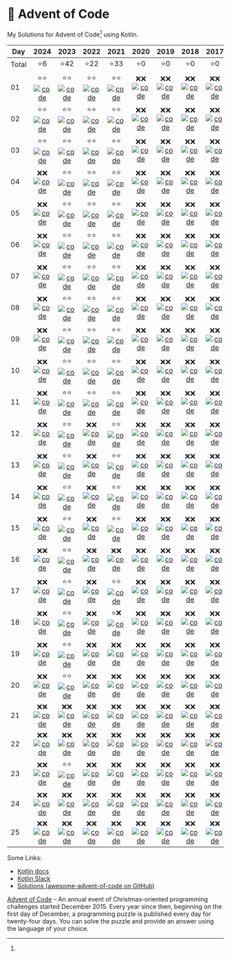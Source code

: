 # 🎄 Advent of Code

My Solutions for Advent of Code[^aoc] using Kotlin.

| Day   |         2024          |         2023          |         2022          |         2021          |         2020          |         2019          |         2018          |         2017          |         2016          |         2015          |
|-------|:---------------------:|:---------------------:|:---------------------:|:---------------------:|:---------------------:|:---------------------:|:---------------------:|:---------------------:|:---------------------:|:---------------------:|
| Total |          ⭐6           |          ⭐42          |          ⭐22          |          ⭐33          |          ⭐0           |          ⭐0           |          ⭐0           |          ⭐0           |          ⭐12          |          ⭐10          |
| 01    | ⭐⭐ [![code]][2024-01] | ⭐⭐ [![code]][2023-01] | ⭐⭐ [![code]][2022-01] | ⭐⭐ [![code]][2021-01] | ❌❌ [![code]][2020-01] | ❌❌ [![code]][2019-01] | ❌❌ [![code]][2018-01] | ❌❌ [![code]][2017-01] | ⭐⭐ [![code]][2016-01] | ⭐⭐ [![code]][2015-01] |
| 02    | ⭐⭐ [![code]][2024-02] | ⭐⭐ [![code]][2023-02] | ⭐⭐ [![code]][2022-02] | ⭐⭐ [![code]][2021-02] | ❌❌ [![code]][2020-02] | ❌❌ [![code]][2019-02] | ❌❌ [![code]][2018-02] | ❌❌ [![code]][2017-02] | ⭐⭐ [![code]][2016-02] | ⭐⭐ [![code]][2015-02] |
| 03    | ⭐⭐ [![code]][2024-03] | ⭐⭐ [![code]][2023-03] | ⭐⭐ [![code]][2022-03] | ⭐⭐ [![code]][2021-03] | ❌❌ [![code]][2020-03] | ❌❌ [![code]][2019-03] | ❌❌ [![code]][2018-03] | ❌❌ [![code]][2017-03] | ⭐⭐ [![code]][2016-03] | ⭐⭐ [![code]][2015-03] |
| 04    | ❌❌ [![code]][2024-04] | ⭐⭐ [![code]][2023-04] | ⭐⭐ [![code]][2022-04] | ⭐⭐ [![code]][2021-04] | ❌❌ [![code]][2020-04] | ❌❌ [![code]][2019-04] | ❌❌ [![code]][2018-04] | ❌❌ [![code]][2017-04] | ⭐⭐ [![code]][2016-04] | ⭐⭐ [![code]][2015-04] |
| 05    | ❌❌ [![code]][2024-05] | ⭐⭐ [![code]][2023-05] | ⭐⭐ [![code]][2022-05] | ⭐⭐ [![code]][2021-05] | ❌❌ [![code]][2020-05] | ❌❌ [![code]][2019-05] | ❌❌ [![code]][2018-05] | ❌❌ [![code]][2017-05] | ⭐⭐ [![code]][2016-05] | ⭐⭐ [![code]][2015-05] |
| 06    | ❌❌ [![code]][2024-06] | ⭐⭐ [![code]][2023-06] | ⭐⭐ [![code]][2022-06] | ⭐⭐ [![code]][2021-06] | ❌❌ [![code]][2020-06] | ❌❌ [![code]][2019-06] | ❌❌ [![code]][2018-06] | ❌❌ [![code]][2017-06] | ⭐⭐ [![code]][2016-06] | ❌❌ [![code]][2015-06] |
| 07    | ❌❌ [![code]][2024-07] | ⭐⭐ [![code]][2023-07] | ⭐⭐ [![code]][2022-07] | ⭐⭐ [![code]][2021-07] | ❌❌ [![code]][2020-07] | ❌❌ [![code]][2019-07] | ❌❌ [![code]][2018-07] | ❌❌ [![code]][2017-07] | ❌❌ [![code]][2016-07] | ❌❌ [![code]][2015-07] |
| 08    | ❌❌ [![code]][2024-08] | ⭐⭐ [![code]][2023-08] | ⭐⭐ [![code]][2022-08] | ⭐⭐ [![code]][2021-08] | ❌❌ [![code]][2020-08] | ❌❌ [![code]][2019-08] | ❌❌ [![code]][2018-08] | ❌❌ [![code]][2017-08] | ❌❌ [![code]][2016-08] | ❌❌ [![code]][2015-08] |
| 09    | ❌❌ [![code]][2024-09] | ⭐⭐ [![code]][2023-09] | ⭐⭐ [![code]][2022-09] | ⭐⭐ [![code]][2021-09] | ❌❌ [![code]][2020-09] | ❌❌ [![code]][2019-09] | ❌❌ [![code]][2018-09] | ❌❌ [![code]][2017-09] | ❌❌ [![code]][2016-09] | ❌❌ [![code]][2015-09] |
| 10    | ❌❌ [![code]][2024-10] | ⭐⭐ [![code]][2023-10] | ⭐⭐ [![code]][2022-10] | ⭐⭐ [![code]][2021-10] | ❌❌ [![code]][2020-10] | ❌❌ [![code]][2019-10] | ❌❌ [![code]][2018-10] | ❌❌ [![code]][2017-10] | ❌❌ [![code]][2016-10] | ❌❌ [![code]][2015-10] |
| 11    | ❌❌ [![code]][2024-11] | ⭐⭐ [![code]][2023-11] | ⭐⭐ [![code]][2022-11] | ⭐⭐ [![code]][2021-11] | ❌❌ [![code]][2020-11] | ❌❌ [![code]][2019-11] | ❌❌ [![code]][2018-11] | ❌❌ [![code]][2017-11] | ❌❌ [![code]][2016-11] | ❌❌ [![code]][2015-11] |
| 12    | ❌❌ [![code]][2024-12] | ⭐⭐ [![code]][2023-12] | ❌❌ [![code]][2022-12] | ⭐⭐ [![code]][2021-12] | ❌❌ [![code]][2020-12] | ❌❌ [![code]][2019-12] | ❌❌ [![code]][2018-12] | ❌❌ [![code]][2017-12] | ❌❌ [![code]][2016-12] | ❌❌ [![code]][2015-12] |
| 13    | ❌❌ [![code]][2024-13] | ⭐⭐ [![code]][2023-13] | ❌❌ [![code]][2022-13] | ⭐⭐ [![code]][2021-13] | ❌❌ [![code]][2020-13] | ❌❌ [![code]][2019-13] | ❌❌ [![code]][2018-13] | ❌❌ [![code]][2017-13] | ❌❌ [![code]][2016-13] | ❌❌ [![code]][2015-13] |
| 14    | ❌❌ [![code]][2024-14] | ⭐⭐ [![code]][2023-14] | ❌❌ [![code]][2022-14] | ⭐⭐ [![code]][2021-14] | ❌❌ [![code]][2020-14] | ❌❌ [![code]][2019-14] | ❌❌ [![code]][2018-14] | ❌❌ [![code]][2017-14] | ❌❌ [![code]][2016-14] | ❌❌ [![code]][2015-14] |
| 15    | ❌❌ [![code]][2024-15] | ⭐⭐ [![code]][2023-15] | ❌❌ [![code]][2022-15] | ⭐⭐ [![code]][2021-15] | ❌❌ [![code]][2020-15] | ❌❌ [![code]][2019-15] | ❌❌ [![code]][2018-15] | ❌❌ [![code]][2017-15] | ❌❌ [![code]][2016-15] | ❌❌ [![code]][2015-15] |
| 16    | ❌❌ [![code]][2024-16] | ⭐⭐ [![code]][2023-16] | ❌❌ [![code]][2022-16] | ❌❌ [![code]][2021-16] | ❌❌ [![code]][2020-16] | ❌❌ [![code]][2019-16] | ❌❌ [![code]][2018-16] | ❌❌ [![code]][2017-16] | ❌❌ [![code]][2016-16] | ❌❌ [![code]][2015-16] |
| 17    | ❌❌ [![code]][2024-17] | ⭐⭐ [![code]][2023-17] | ❌❌ [![code]][2022-17] | ⭐⭐ [![code]][2021-17] | ❌❌ [![code]][2020-17] | ❌❌ [![code]][2019-17] | ❌❌ [![code]][2018-17] | ❌❌ [![code]][2017-17] | ❌❌ [![code]][2016-17] | ❌❌ [![code]][2015-17] |
| 18    | ❌❌ [![code]][2024-18] | ⭐⭐ [![code]][2023-18] | ❌❌ [![code]][2022-18] | ⭐❌ [![code]][2021-18] | ❌❌ [![code]][2020-18] | ❌❌ [![code]][2019-18] | ❌❌ [![code]][2018-18] | ❌❌ [![code]][2017-18] | ❌❌ [![code]][2016-18] | ❌❌ [![code]][2015-18] |
| 19    | ❌❌ [![code]][2024-19] | ⭐⭐ [![code]][2023-19] | ❌❌ [![code]][2022-19] | ❌❌ [![code]][2021-19] | ❌❌ [![code]][2020-19] | ❌❌ [![code]][2019-19] | ❌❌ [![code]][2018-19] | ❌❌ [![code]][2017-19] | ❌❌ [![code]][2016-19] | ❌❌ [![code]][2015-19] |
| 20    | ❌❌ [![code]][2024-20] | ⭐⭐ [![code]][2023-20] | ❌❌ [![code]][2022-20] | ❌❌ [![code]][2021-20] | ❌❌ [![code]][2020-20] | ❌❌ [![code]][2019-20] | ❌❌ [![code]][2018-20] | ❌❌ [![code]][2017-20] | ❌❌ [![code]][2016-20] | ❌❌ [![code]][2015-20] |
| 21    | ❌❌ [![code]][2024-21] | ❌❌ [![code]][2023-21] | ❌❌ [![code]][2022-21] | ❌❌ [![code]][2021-21] | ❌❌ [![code]][2020-21] | ❌❌ [![code]][2019-21] | ❌❌ [![code]][2018-21] | ❌❌ [![code]][2017-21] | ❌❌ [![code]][2016-21] | ❌❌ [![code]][2015-21] |
| 22    | ❌❌ [![code]][2024-22] | ❌❌ [![code]][2023-22] | ❌❌ [![code]][2022-22] | ❌❌ [![code]][2021-22] | ❌❌ [![code]][2020-22] | ❌❌ [![code]][2019-22] | ❌❌ [![code]][2018-22] | ❌❌ [![code]][2017-22] | ❌❌ [![code]][2016-22] | ❌❌ [![code]][2015-22] |
| 23    | ❌❌ [![code]][2024-23] | ⭐⭐ [![code]][2023-23] | ❌❌ [![code]][2022-23] | ❌❌ [![code]][2021-23] | ❌❌ [![code]][2020-23] | ❌❌ [![code]][2019-23] | ❌❌ [![code]][2018-23] | ❌❌ [![code]][2017-23] | ❌❌ [![code]][2016-23] | ❌❌ [![code]][2015-23] |
| 24    | ❌❌ [![code]][2024-24] | ❌❌ [![code]][2023-24] | ❌❌ [![code]][2022-24] | ❌❌ [![code]][2021-24] | ❌❌ [![code]][2020-24] | ❌❌ [![code]][2019-24] | ❌❌ [![code]][2018-24] | ❌❌ [![code]][2017-24] | ❌❌ [![code]][2016-24] | ❌❌ [![code]][2015-24] |
| 25    | ❌❌ [![code]][2024-25] | ❌❌ [![code]][2023-25] | ❌❌ [![code]][2022-25] | ❌❌ [![code]][2021-25] | ❌❌ [![code]][2020-25] | ❌❌ [![code]][2019-25] | ❌❌ [![code]][2018-25] | ❌❌ [![code]][2017-25] | ❌❌ [![code]][2016-25] | ❌❌ [![code]][2015-25] |

Some Links:

- [Kotlin docs][docs]
- [Kotlin Slack][slack]
- [Solutions (awesome-advent-of-code on GitHub)][solutions]

[^aoc]:
[Advent of Code][aoc] – An annual event of Christmas-oriented programming challenges started December 2015.
Every year since then, beginning on the first day of December, a programming puzzle is published every day for
twenty-four days.
You can solve the puzzle and provide an answer using the language of your choice.

[aoc]: https://adventofcode.com

[docs]: https://kotlinlang.org/docs/home.html

[slack]: https://surveys.jetbrains.com/s3/kotlin-slack-sign-up

[solutions]: https://github.com/Bogdanp/awesome-advent-of-code#kotlin

[code]: https://img.shields.io/badge/Code-grey?style=for-the-badge&logo=Kotlin

[2015-01]: src/main/kotlin/de/devdudes/aoc/aoc2015/days/Day01.kt
[2015-02]: src/main/kotlin/de/devdudes/aoc/aoc2015/days/Day02.kt
[2015-03]: src/main/kotlin/de/devdudes/aoc/aoc2015/days/Day03.kt
[2015-04]: src/main/kotlin/de/devdudes/aoc/aoc2015/days/Day04.kt
[2015-05]: src/main/kotlin/de/devdudes/aoc/aoc2015/days/Day05.kt
[2015-06]: src/main/kotlin/de/devdudes/aoc/aoc2015/days/Day06.kt
[2015-07]: src/main/kotlin/de/devdudes/aoc/aoc2015/days/Day07.kt
[2015-08]: src/main/kotlin/de/devdudes/aoc/aoc2015/days/Day08.kt
[2015-09]: src/main/kotlin/de/devdudes/aoc/aoc2015/days/Day09.kt
[2015-10]: src/main/kotlin/de/devdudes/aoc/aoc2015/days/Day10.kt
[2015-11]: src/main/kotlin/de/devdudes/aoc/aoc2015/days/Day11.kt
[2015-12]: src/main/kotlin/de/devdudes/aoc/aoc2015/days/Day12.kt
[2015-13]: src/main/kotlin/de/devdudes/aoc/aoc2015/days/Day13.kt
[2015-14]: src/main/kotlin/de/devdudes/aoc/aoc2015/days/Day14.kt
[2015-15]: src/main/kotlin/de/devdudes/aoc/aoc2015/days/Day15.kt
[2015-16]: src/main/kotlin/de/devdudes/aoc/aoc2015/days/Day16.kt
[2015-17]: src/main/kotlin/de/devdudes/aoc/aoc2015/days/Day17.kt
[2015-18]: src/main/kotlin/de/devdudes/aoc/aoc2015/days/Day18.kt
[2015-19]: src/main/kotlin/de/devdudes/aoc/aoc2015/days/Day19.kt
[2015-20]: src/main/kotlin/de/devdudes/aoc/aoc2015/days/Day20.kt
[2015-21]: src/main/kotlin/de/devdudes/aoc/aoc2015/days/Day21.kt
[2015-22]: src/main/kotlin/de/devdudes/aoc/aoc2015/days/Day22.kt
[2015-23]: src/main/kotlin/de/devdudes/aoc/aoc2015/days/Day23.kt
[2015-24]: src/main/kotlin/de/devdudes/aoc/aoc2015/days/Day24.kt
[2015-25]: src/main/kotlin/de/devdudes/aoc/aoc2015/days/Day25.kt

[2016-01]: src/main/kotlin/de/devdudes/aoc/aoc2016/days/Day01.kt
[2016-02]: src/main/kotlin/de/devdudes/aoc/aoc2016/days/Day02.kt
[2016-03]: src/main/kotlin/de/devdudes/aoc/aoc2016/days/Day03.kt
[2016-04]: src/main/kotlin/de/devdudes/aoc/aoc2016/days/Day04.kt
[2016-05]: src/main/kotlin/de/devdudes/aoc/aoc2016/days/Day05.kt
[2016-06]: src/main/kotlin/de/devdudes/aoc/aoc2016/days/Day06.kt
[2016-07]: src/main/kotlin/de/devdudes/aoc/aoc2016/days/Day07.kt
[2016-08]: src/main/kotlin/de/devdudes/aoc/aoc2016/days/Day08.kt
[2016-09]: src/main/kotlin/de/devdudes/aoc/aoc2016/days/Day09.kt
[2016-10]: src/main/kotlin/de/devdudes/aoc/aoc2016/days/Day10.kt
[2016-11]: src/main/kotlin/de/devdudes/aoc/aoc2016/days/Day11.kt
[2016-12]: src/main/kotlin/de/devdudes/aoc/aoc2016/days/Day12.kt
[2016-13]: src/main/kotlin/de/devdudes/aoc/aoc2016/days/Day13.kt
[2016-14]: src/main/kotlin/de/devdudes/aoc/aoc2016/days/Day14.kt
[2016-15]: src/main/kotlin/de/devdudes/aoc/aoc2016/days/Day15.kt
[2016-16]: src/main/kotlin/de/devdudes/aoc/aoc2016/days/Day16.kt
[2016-17]: src/main/kotlin/de/devdudes/aoc/aoc2016/days/Day17.kt
[2016-18]: src/main/kotlin/de/devdudes/aoc/aoc2016/days/Day18.kt
[2016-19]: src/main/kotlin/de/devdudes/aoc/aoc2016/days/Day19.kt
[2016-20]: src/main/kotlin/de/devdudes/aoc/aoc2016/days/Day20.kt
[2016-21]: src/main/kotlin/de/devdudes/aoc/aoc2016/days/Day21.kt
[2016-22]: src/main/kotlin/de/devdudes/aoc/aoc2016/days/Day22.kt
[2016-23]: src/main/kotlin/de/devdudes/aoc/aoc2016/days/Day23.kt
[2016-24]: src/main/kotlin/de/devdudes/aoc/aoc2016/days/Day24.kt
[2016-25]: src/main/kotlin/de/devdudes/aoc/aoc2016/days/Day25.kt

[2017-01]: src/main/kotlin/de/devdudes/aoc/aoc2017/days/Day01.kt
[2017-02]: src/main/kotlin/de/devdudes/aoc/aoc2017/days/Day02.kt
[2017-03]: src/main/kotlin/de/devdudes/aoc/aoc2017/days/Day03.kt
[2017-04]: src/main/kotlin/de/devdudes/aoc/aoc2017/days/Day04.kt
[2017-05]: src/main/kotlin/de/devdudes/aoc/aoc2017/days/Day05.kt
[2017-06]: src/main/kotlin/de/devdudes/aoc/aoc2017/days/Day06.kt
[2017-07]: src/main/kotlin/de/devdudes/aoc/aoc2017/days/Day07.kt
[2017-08]: src/main/kotlin/de/devdudes/aoc/aoc2017/days/Day08.kt
[2017-09]: src/main/kotlin/de/devdudes/aoc/aoc2017/days/Day09.kt
[2017-10]: src/main/kotlin/de/devdudes/aoc/aoc2017/days/Day10.kt
[2017-11]: src/main/kotlin/de/devdudes/aoc/aoc2017/days/Day11.kt
[2017-12]: src/main/kotlin/de/devdudes/aoc/aoc2017/days/Day12.kt
[2017-13]: src/main/kotlin/de/devdudes/aoc/aoc2017/days/Day13.kt
[2017-14]: src/main/kotlin/de/devdudes/aoc/aoc2017/days/Day14.kt
[2017-15]: src/main/kotlin/de/devdudes/aoc/aoc2017/days/Day15.kt
[2017-16]: src/main/kotlin/de/devdudes/aoc/aoc2017/days/Day16.kt
[2017-17]: src/main/kotlin/de/devdudes/aoc/aoc2017/days/Day17.kt
[2017-18]: src/main/kotlin/de/devdudes/aoc/aoc2017/days/Day18.kt
[2017-19]: src/main/kotlin/de/devdudes/aoc/aoc2017/days/Day19.kt
[2017-20]: src/main/kotlin/de/devdudes/aoc/aoc2017/days/Day20.kt
[2017-21]: src/main/kotlin/de/devdudes/aoc/aoc2017/days/Day21.kt
[2017-22]: src/main/kotlin/de/devdudes/aoc/aoc2017/days/Day22.kt
[2017-23]: src/main/kotlin/de/devdudes/aoc/aoc2017/days/Day23.kt
[2017-24]: src/main/kotlin/de/devdudes/aoc/aoc2017/days/Day24.kt
[2017-25]: src/main/kotlin/de/devdudes/aoc/aoc2017/days/Day25.kt

[2018-01]: src/main/kotlin/de/devdudes/aoc/aoc2018/days/Day01.kt
[2018-02]: src/main/kotlin/de/devdudes/aoc/aoc2018/days/Day02.kt
[2018-03]: src/main/kotlin/de/devdudes/aoc/aoc2018/days/Day03.kt
[2018-04]: src/main/kotlin/de/devdudes/aoc/aoc2018/days/Day04.kt
[2018-05]: src/main/kotlin/de/devdudes/aoc/aoc2018/days/Day05.kt
[2018-06]: src/main/kotlin/de/devdudes/aoc/aoc2018/days/Day06.kt
[2018-07]: src/main/kotlin/de/devdudes/aoc/aoc2018/days/Day07.kt
[2018-08]: src/main/kotlin/de/devdudes/aoc/aoc2018/days/Day08.kt
[2018-09]: src/main/kotlin/de/devdudes/aoc/aoc2018/days/Day09.kt
[2018-10]: src/main/kotlin/de/devdudes/aoc/aoc2018/days/Day10.kt
[2018-11]: src/main/kotlin/de/devdudes/aoc/aoc2018/days/Day11.kt
[2018-12]: src/main/kotlin/de/devdudes/aoc/aoc2018/days/Day12.kt
[2018-13]: src/main/kotlin/de/devdudes/aoc/aoc2018/days/Day13.kt
[2018-14]: src/main/kotlin/de/devdudes/aoc/aoc2018/days/Day14.kt
[2018-15]: src/main/kotlin/de/devdudes/aoc/aoc2018/days/Day15.kt
[2018-16]: src/main/kotlin/de/devdudes/aoc/aoc2018/days/Day16.kt
[2018-17]: src/main/kotlin/de/devdudes/aoc/aoc2018/days/Day17.kt
[2018-18]: src/main/kotlin/de/devdudes/aoc/aoc2018/days/Day18.kt
[2018-19]: src/main/kotlin/de/devdudes/aoc/aoc2018/days/Day19.kt
[2018-20]: src/main/kotlin/de/devdudes/aoc/aoc2018/days/Day20.kt
[2018-21]: src/main/kotlin/de/devdudes/aoc/aoc2018/days/Day21.kt
[2018-22]: src/main/kotlin/de/devdudes/aoc/aoc2018/days/Day22.kt
[2018-23]: src/main/kotlin/de/devdudes/aoc/aoc2018/days/Day23.kt
[2018-24]: src/main/kotlin/de/devdudes/aoc/aoc2018/days/Day24.kt
[2018-25]: src/main/kotlin/de/devdudes/aoc/aoc2018/days/Day25.kt

[2019-01]: src/main/kotlin/de/devdudes/aoc/aoc2019/days/Day01.kt
[2019-02]: src/main/kotlin/de/devdudes/aoc/aoc2019/days/Day02.kt
[2019-03]: src/main/kotlin/de/devdudes/aoc/aoc2019/days/Day03.kt
[2019-04]: src/main/kotlin/de/devdudes/aoc/aoc2019/days/Day04.kt
[2019-05]: src/main/kotlin/de/devdudes/aoc/aoc2019/days/Day05.kt
[2019-06]: src/main/kotlin/de/devdudes/aoc/aoc2019/days/Day06.kt
[2019-07]: src/main/kotlin/de/devdudes/aoc/aoc2019/days/Day07.kt
[2019-08]: src/main/kotlin/de/devdudes/aoc/aoc2019/days/Day08.kt
[2019-09]: src/main/kotlin/de/devdudes/aoc/aoc2019/days/Day09.kt
[2019-10]: src/main/kotlin/de/devdudes/aoc/aoc2019/days/Day10.kt
[2019-11]: src/main/kotlin/de/devdudes/aoc/aoc2019/days/Day11.kt
[2019-12]: src/main/kotlin/de/devdudes/aoc/aoc2019/days/Day12.kt
[2019-13]: src/main/kotlin/de/devdudes/aoc/aoc2019/days/Day13.kt
[2019-14]: src/main/kotlin/de/devdudes/aoc/aoc2019/days/Day14.kt
[2019-15]: src/main/kotlin/de/devdudes/aoc/aoc2019/days/Day15.kt
[2019-16]: src/main/kotlin/de/devdudes/aoc/aoc2019/days/Day16.kt
[2019-17]: src/main/kotlin/de/devdudes/aoc/aoc2019/days/Day17.kt
[2019-18]: src/main/kotlin/de/devdudes/aoc/aoc2019/days/Day18.kt
[2019-19]: src/main/kotlin/de/devdudes/aoc/aoc2019/days/Day19.kt
[2019-20]: src/main/kotlin/de/devdudes/aoc/aoc2019/days/Day20.kt
[2019-21]: src/main/kotlin/de/devdudes/aoc/aoc2019/days/Day21.kt
[2019-22]: src/main/kotlin/de/devdudes/aoc/aoc2019/days/Day22.kt
[2019-23]: src/main/kotlin/de/devdudes/aoc/aoc2019/days/Day23.kt
[2019-24]: src/main/kotlin/de/devdudes/aoc/aoc2019/days/Day24.kt
[2019-25]: src/main/kotlin/de/devdudes/aoc/aoc2019/days/Day25.kt

[2020-01]: src/main/kotlin/de/devdudes/aoc/aoc2020/days/Day01.kt
[2020-02]: src/main/kotlin/de/devdudes/aoc/aoc2020/days/Day02.kt
[2020-03]: src/main/kotlin/de/devdudes/aoc/aoc2020/days/Day03.kt
[2020-04]: src/main/kotlin/de/devdudes/aoc/aoc2020/days/Day04.kt
[2020-05]: src/main/kotlin/de/devdudes/aoc/aoc2020/days/Day05.kt
[2020-06]: src/main/kotlin/de/devdudes/aoc/aoc2020/days/Day06.kt
[2020-07]: src/main/kotlin/de/devdudes/aoc/aoc2020/days/Day07.kt
[2020-08]: src/main/kotlin/de/devdudes/aoc/aoc2020/days/Day08.kt
[2020-09]: src/main/kotlin/de/devdudes/aoc/aoc2020/days/Day09.kt
[2020-10]: src/main/kotlin/de/devdudes/aoc/aoc2020/days/Day10.kt
[2020-11]: src/main/kotlin/de/devdudes/aoc/aoc2020/days/Day11.kt
[2020-12]: src/main/kotlin/de/devdudes/aoc/aoc2020/days/Day12.kt
[2020-13]: src/main/kotlin/de/devdudes/aoc/aoc2020/days/Day13.kt
[2020-14]: src/main/kotlin/de/devdudes/aoc/aoc2020/days/Day14.kt
[2020-15]: src/main/kotlin/de/devdudes/aoc/aoc2020/days/Day15.kt
[2020-16]: src/main/kotlin/de/devdudes/aoc/aoc2020/days/Day16.kt
[2020-17]: src/main/kotlin/de/devdudes/aoc/aoc2020/days/Day17.kt
[2020-18]: src/main/kotlin/de/devdudes/aoc/aoc2020/days/Day18.kt
[2020-19]: src/main/kotlin/de/devdudes/aoc/aoc2020/days/Day19.kt
[2020-20]: src/main/kotlin/de/devdudes/aoc/aoc2020/days/Day20.kt
[2020-21]: src/main/kotlin/de/devdudes/aoc/aoc2020/days/Day21.kt
[2020-22]: src/main/kotlin/de/devdudes/aoc/aoc2020/days/Day22.kt
[2020-23]: src/main/kotlin/de/devdudes/aoc/aoc2020/days/Day23.kt
[2020-24]: src/main/kotlin/de/devdudes/aoc/aoc2020/days/Day24.kt
[2020-25]: src/main/kotlin/de/devdudes/aoc/aoc2020/days/Day25.kt

[2021-01]: src/main/kotlin/de/devdudes/aoc/aoc2021/days/Day01.kt
[2021-02]: src/main/kotlin/de/devdudes/aoc/aoc2021/days/Day02.kt
[2021-03]: src/main/kotlin/de/devdudes/aoc/aoc2021/days/Day03.kt
[2021-04]: src/main/kotlin/de/devdudes/aoc/aoc2021/days/Day04.kt
[2021-05]: src/main/kotlin/de/devdudes/aoc/aoc2021/days/Day05.kt
[2021-06]: src/main/kotlin/de/devdudes/aoc/aoc2021/days/Day06.kt
[2021-07]: src/main/kotlin/de/devdudes/aoc/aoc2021/days/Day07.kt
[2021-08]: src/main/kotlin/de/devdudes/aoc/aoc2021/days/Day08.kt
[2021-09]: src/main/kotlin/de/devdudes/aoc/aoc2021/days/Day09.kt
[2021-10]: src/main/kotlin/de/devdudes/aoc/aoc2021/days/Day10.kt
[2021-11]: src/main/kotlin/de/devdudes/aoc/aoc2021/days/Day11.kt
[2021-12]: src/main/kotlin/de/devdudes/aoc/aoc2021/days/Day12.kt
[2021-13]: src/main/kotlin/de/devdudes/aoc/aoc2021/days/Day13.kt
[2021-14]: src/main/kotlin/de/devdudes/aoc/aoc2021/days/Day14.kt
[2021-15]: src/main/kotlin/de/devdudes/aoc/aoc2021/days/Day15.kt
[2021-16]: src/main/kotlin/de/devdudes/aoc/aoc2021/days/Day16.kt
[2021-17]: src/main/kotlin/de/devdudes/aoc/aoc2021/days/Day17.kt
[2021-18]: src/main/kotlin/de/devdudes/aoc/aoc2021/days/Day18.kt
[2021-19]: src/main/kotlin/de/devdudes/aoc/aoc2021/days/Day19.kt
[2021-20]: src/main/kotlin/de/devdudes/aoc/aoc2021/days/Day20.kt
[2021-21]: src/main/kotlin/de/devdudes/aoc/aoc2021/days/Day21.kt
[2021-22]: src/main/kotlin/de/devdudes/aoc/aoc2021/days/Day22.kt
[2021-23]: src/main/kotlin/de/devdudes/aoc/aoc2021/days/Day23.kt
[2021-24]: src/main/kotlin/de/devdudes/aoc/aoc2021/days/Day24.kt
[2021-25]: src/main/kotlin/de/devdudes/aoc/aoc2021/days/Day25.kt

[2022-01]: src/main/kotlin/de/devdudes/aoc/aoc2022/days/Day01.kt
[2022-02]: src/main/kotlin/de/devdudes/aoc/aoc2022/days/Day02.kt
[2022-03]: src/main/kotlin/de/devdudes/aoc/aoc2022/days/Day03.kt
[2022-04]: src/main/kotlin/de/devdudes/aoc/aoc2022/days/Day04.kt
[2022-05]: src/main/kotlin/de/devdudes/aoc/aoc2022/days/Day05.kt
[2022-06]: src/main/kotlin/de/devdudes/aoc/aoc2022/days/Day06.kt
[2022-07]: src/main/kotlin/de/devdudes/aoc/aoc2022/days/Day07.kt
[2022-08]: src/main/kotlin/de/devdudes/aoc/aoc2022/days/Day08.kt
[2022-09]: src/main/kotlin/de/devdudes/aoc/aoc2022/days/Day09.kt
[2022-10]: src/main/kotlin/de/devdudes/aoc/aoc2022/days/Day10.kt
[2022-11]: src/main/kotlin/de/devdudes/aoc/aoc2022/days/Day11.kt
[2022-12]: src/main/kotlin/de/devdudes/aoc/aoc2022/days/Day12.kt
[2022-13]: src/main/kotlin/de/devdudes/aoc/aoc2022/days/Day13.kt
[2022-14]: src/main/kotlin/de/devdudes/aoc/aoc2022/days/Day14.kt
[2022-15]: src/main/kotlin/de/devdudes/aoc/aoc2022/days/Day15.kt
[2022-16]: src/main/kotlin/de/devdudes/aoc/aoc2022/days/Day16.kt
[2022-17]: src/main/kotlin/de/devdudes/aoc/aoc2022/days/Day17.kt
[2022-18]: src/main/kotlin/de/devdudes/aoc/aoc2022/days/Day18.kt
[2022-19]: src/main/kotlin/de/devdudes/aoc/aoc2022/days/Day19.kt
[2022-20]: src/main/kotlin/de/devdudes/aoc/aoc2022/days/Day20.kt
[2022-21]: src/main/kotlin/de/devdudes/aoc/aoc2022/days/Day21.kt
[2022-22]: src/main/kotlin/de/devdudes/aoc/aoc2022/days/Day22.kt
[2022-23]: src/main/kotlin/de/devdudes/aoc/aoc2022/days/Day23.kt
[2022-24]: src/main/kotlin/de/devdudes/aoc/aoc2022/days/Day24.kt
[2022-25]: src/main/kotlin/de/devdudes/aoc/aoc2022/days/Day25.kt

[2023-01]: src/main/kotlin/de/devdudes/aoc/aoc2023/days/Day01.kt
[2023-02]: src/main/kotlin/de/devdudes/aoc/aoc2023/days/Day02.kt
[2023-03]: src/main/kotlin/de/devdudes/aoc/aoc2023/days/Day03.kt
[2023-04]: src/main/kotlin/de/devdudes/aoc/aoc2023/days/Day04.kt
[2023-05]: src/main/kotlin/de/devdudes/aoc/aoc2023/days/Day05.kt
[2023-06]: src/main/kotlin/de/devdudes/aoc/aoc2023/days/Day06.kt
[2023-07]: src/main/kotlin/de/devdudes/aoc/aoc2023/days/Day07.kt
[2023-08]: src/main/kotlin/de/devdudes/aoc/aoc2023/days/Day08.kt
[2023-09]: src/main/kotlin/de/devdudes/aoc/aoc2023/days/Day09.kt
[2023-10]: src/main/kotlin/de/devdudes/aoc/aoc2023/days/Day10.kt
[2023-11]: src/main/kotlin/de/devdudes/aoc/aoc2023/days/Day11.kt
[2023-12]: src/main/kotlin/de/devdudes/aoc/aoc2023/days/Day12.kt
[2023-13]: src/main/kotlin/de/devdudes/aoc/aoc2023/days/Day13.kt
[2023-14]: src/main/kotlin/de/devdudes/aoc/aoc2023/days/Day14.kt
[2023-15]: src/main/kotlin/de/devdudes/aoc/aoc2023/days/Day15.kt
[2023-16]: src/main/kotlin/de/devdudes/aoc/aoc2023/days/Day16.kt
[2023-17]: src/main/kotlin/de/devdudes/aoc/aoc2023/days/Day17.kt
[2023-18]: src/main/kotlin/de/devdudes/aoc/aoc2023/days/Day18.kt
[2023-19]: src/main/kotlin/de/devdudes/aoc/aoc2023/days/Day19.kt
[2023-20]: src/main/kotlin/de/devdudes/aoc/aoc2023/days/Day20.kt
[2023-21]: src/main/kotlin/de/devdudes/aoc/aoc2023/days/Day21.kt
[2023-22]: src/main/kotlin/de/devdudes/aoc/aoc2023/days/Day22.kt
[2023-23]: src/main/kotlin/de/devdudes/aoc/aoc2023/days/Day23.kt
[2023-24]: src/main/kotlin/de/devdudes/aoc/aoc2023/days/Day24.kt
[2023-25]: src/main/kotlin/de/devdudes/aoc/aoc2023/days/Day25.kt

[2024-01]: src/main/kotlin/de/devdudes/aoc/aoc2024/days/Day01.kt
[2024-02]: src/main/kotlin/de/devdudes/aoc/aoc2024/days/Day02.kt
[2024-03]: src/main/kotlin/de/devdudes/aoc/aoc2024/days/Day03.kt
[2024-04]: src/main/kotlin/de/devdudes/aoc/aoc2024/days/Day04.kt
[2024-05]: src/main/kotlin/de/devdudes/aoc/aoc2024/days/Day05.kt
[2024-06]: src/main/kotlin/de/devdudes/aoc/aoc2024/days/Day06.kt
[2024-07]: src/main/kotlin/de/devdudes/aoc/aoc2024/days/Day07.kt
[2024-08]: src/main/kotlin/de/devdudes/aoc/aoc2024/days/Day08.kt
[2024-09]: src/main/kotlin/de/devdudes/aoc/aoc2024/days/Day09.kt
[2024-10]: src/main/kotlin/de/devdudes/aoc/aoc2024/days/Day10.kt
[2024-11]: src/main/kotlin/de/devdudes/aoc/aoc2024/days/Day11.kt
[2024-12]: src/main/kotlin/de/devdudes/aoc/aoc2024/days/Day12.kt
[2024-13]: src/main/kotlin/de/devdudes/aoc/aoc2024/days/Day13.kt
[2024-14]: src/main/kotlin/de/devdudes/aoc/aoc2024/days/Day14.kt
[2024-15]: src/main/kotlin/de/devdudes/aoc/aoc2024/days/Day15.kt
[2024-16]: src/main/kotlin/de/devdudes/aoc/aoc2024/days/Day16.kt
[2024-17]: src/main/kotlin/de/devdudes/aoc/aoc2024/days/Day17.kt
[2024-18]: src/main/kotlin/de/devdudes/aoc/aoc2024/days/Day18.kt
[2024-19]: src/main/kotlin/de/devdudes/aoc/aoc2024/days/Day19.kt
[2024-20]: src/main/kotlin/de/devdudes/aoc/aoc2024/days/Day20.kt
[2024-21]: src/main/kotlin/de/devdudes/aoc/aoc2024/days/Day21.kt
[2024-22]: src/main/kotlin/de/devdudes/aoc/aoc2024/days/Day22.kt
[2024-23]: src/main/kotlin/de/devdudes/aoc/aoc2024/days/Day23.kt
[2024-24]: src/main/kotlin/de/devdudes/aoc/aoc2024/days/Day24.kt
[2024-25]: src/main/kotlin/de/devdudes/aoc/aoc2024/days/Day25.kt
